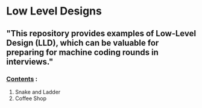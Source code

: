 # Low Level Designs
## "This repository provides examples of Low-Level Design (LLD), which can be valuable for preparing for machine coding rounds in interviews."

### <u>Contents</u> :
1. Snake and Ladder
2. Coffee Shop
